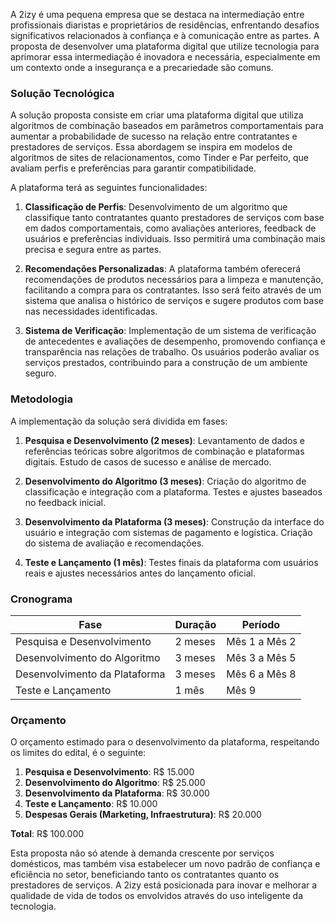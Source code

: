A 2izy é uma pequena empresa que se destaca na intermediação entre profissionais diaristas e proprietários de residências, enfrentando desafios significativos relacionados à confiança e à comunicação entre as partes. A proposta de desenvolver uma plataforma digital que utilize tecnologia para aprimorar essa intermediação é inovadora e necessária, especialmente em um contexto onde a insegurança e a precariedade são comuns. 

### Solução Tecnológica

A solução proposta consiste em criar uma plataforma digital que utiliza algoritmos de combinação baseados em parâmetros comportamentais para aumentar a probabilidade de sucesso na relação entre contratantes e prestadores de serviços. Essa abordagem se inspira em modelos de algoritmos de sites de relacionamentos, como Tinder e Par perfeito, que avaliam perfis e preferências para garantir compatibilidade. 

A plataforma terá as seguintes funcionalidades:

1. **Classificação de Perfis**: Desenvolvimento de um algoritmo que classifique tanto contratantes quanto prestadores de serviços com base em dados comportamentais, como avaliações anteriores, feedback de usuários e preferências individuais. Isso permitirá uma combinação mais precisa e segura entre as partes.

2. **Recomendações Personalizadas**: A plataforma também oferecerá recomendações de produtos necessários para a limpeza e manutenção, facilitando a compra para os contratantes. Isso será feito através de um sistema que analisa o histórico de serviços e sugere produtos com base nas necessidades identificadas.

3. **Sistema de Verificação**: Implementação de um sistema de verificação de antecedentes e avaliações de desempenho, promovendo confiança e transparência nas relações de trabalho. Os usuários poderão avaliar os serviços prestados, contribuindo para a construção de um ambiente seguro.

### Metodologia

A implementação da solução será dividida em fases:

1. **Pesquisa e Desenvolvimento (2 meses)**: Levantamento de dados e referências teóricas sobre algoritmos de combinação e plataformas digitais. Estudo de casos de sucesso e análise de mercado.

2. **Desenvolvimento do Algoritmo (3 meses)**: Criação do algoritmo de classificação e integração com a plataforma. Testes e ajustes baseados no feedback inicial.

3. **Desenvolvimento da Plataforma (3 meses)**: Construção da interface do usuário e integração com sistemas de pagamento e logística. Criação do sistema de avaliação e recomendações.

4. **Teste e Lançamento (1 mês)**: Testes finais da plataforma com usuários reais e ajustes necessários antes do lançamento oficial.

### Cronograma

| Fase                          | Duração | Período         |
|-------------------------------|---------|-----------------|
| Pesquisa e Desenvolvimento     | 2 meses | Mês 1 a Mês 2   |
| Desenvolvimento do Algoritmo   | 3 meses | Mês 3 a Mês 5   |
| Desenvolvimento da Plataforma   | 3 meses | Mês 6 a Mês 8   |
| Teste e Lançamento            | 1 mês   | Mês 9           |

### Orçamento

O orçamento estimado para o desenvolvimento da plataforma, respeitando os limites do edital, é o seguinte:

1. **Pesquisa e Desenvolvimento**: R$ 15.000
2. **Desenvolvimento do Algoritmo**: R$ 25.000
3. **Desenvolvimento da Plataforma**: R$ 30.000
4. **Teste e Lançamento**: R$ 10.000
5. **Despesas Gerais (Marketing, Infraestrutura)**: R$ 20.000

**Total**: R$ 100.000

Esta proposta não só atende à demanda crescente por serviços domésticos, mas também visa estabelecer um novo padrão de confiança e eficiência no setor, beneficiando tanto os contratantes quanto os prestadores de serviços. A 2izy está posicionada para inovar e melhorar a qualidade de vida de todos os envolvidos através do uso inteligente da tecnologia.